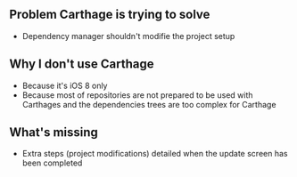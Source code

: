 ## Problem Carthage is trying to solve
- Dependency manager shouldn't modifie the project setup


## Why I don't use Carthage
- Because it's iOS 8 only
- Because most of repositories are not prepared to be used with Carthages and the dependencies trees are too complex for Carthage 


## What's missing
- Extra steps (project modifications) detailed when the update screen has been completed

